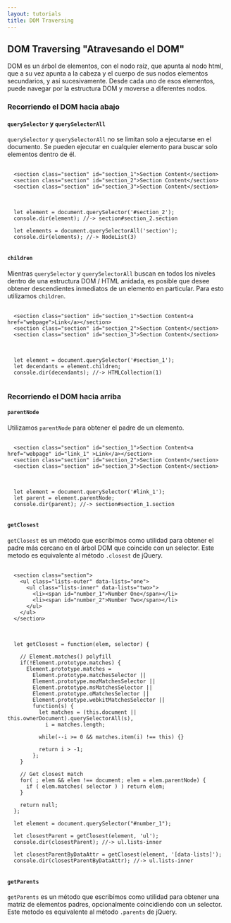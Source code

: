 ```yaml
---
layout: tutorials
title: DOM Traversing 
---
```


<h2 class="tutorials-content__sub-title">DOM Traversing "Atravesando el DOM"</h2>

<p class="tutorials-content__text">DOM es un árbol de elementos, con el nodo raíz, que apunta al nodo html, que a su vez apunta a la cabeza y el cuerpo de sus nodos elementos secundarios, y así sucesivamente. Desde cada uno de esos elementos, puede navegar por la estructura DOM y moverse a diferentes nodos.</p>

<h3 class="tutorials-content__sub-title">Recorriendo el DOM hacia abajo</h3>

<h4 class="tutorials-content__sub-title"><code class="tutorials__code">querySelector</code> y <code class="tutorials__code">querySelectorAll</code></h4>

<p class="tutorials-content__text"><code class="tutorials__code">querySelector</code> y <code class="tutorials__code">querySelectorAll</code> no se limitan solo a ejecutarse en el documento. Se pueden ejecutar en cualquier elemento para buscar solo elementos dentro de él.</p>

<pre>
  <code class="language-html">
  &#60;section class="section" id="section_1"&#62;Section Content&#60;/section&#62;
  &#60;section class="section" id="section_2"&#62;Section Content&#60;/section&#62;
  &#60;section class="section" id="section_3"&#62;Section Content&#60;/section&#62;
  </code>
</pre>

<pre>
  <code class="language-javascript">
  let element = document.querySelector('#section_2');
  console.dir(element); //-> section#section_2.section

  let elements = document.querySelectorAll('section');
  console.dir(elements); //-> NodeList(3)
  </code>
</pre>

<h4 class="tutorials-content__sub-title"><code class="tutorials__code">children</code></h4>

<p class="tutorials-content__text">Mientras <code class="tutorials__code">querySelector</code> y <code class="tutorials__code">querySelectorAll</code> buscan en todos los niveles dentro de una estructura DOM / HTML anidada, es posible que desee obtener descendientes inmediatos de un elemento en particular. Para esto utilizamos <code class="tutorials__code">children</code>.</p>

<pre>
  <code class="language-html">
  &#60;section class="section" id="section_1"&#62;Section Content&#60;a href="webpage"&#62;Link&#60;/a&#62;&#60;/section&#62;
  &#60;section class="section" id="section_2"&#62;Section Content&#60;/section&#62;
  &#60;section class="section" id="section_3"&#62;Section Content&#60;/section&#62;
  </code>
</pre>

<pre>
  <code class="language-javascript">
  let element = document.querySelector('#section_1');
  let decendants = element.children;
  console.dir(decendants); //-> HTMLCollection(1)
  </code>
</pre>

<h3 class="tutorials-content__sub-title">Recorriendo el DOM hacia arriba</h3>

<h4 class="tutorials-content__sub-title"><code class="tutorials__code">parentNode</code></h4>

<p class="tutorials-content__text">Utilizamos <code class="tutorials__code">parentNode</code> para obtener el padre de un elemento.</p>

<pre>
  <code class="language-html">
  &#60;section class="section" id="section_1"&#62;Section Content&#60;a href="webpage" id="link_1" &#62;Link&#60;/a&#62;&#60;/section&#62;
  &#60;section class="section" id="section_2"&#62;Section Content&#60;/section&#62;
  &#60;section class="section" id="section_3"&#62;Section Content&#60;/section&#62;
  </code>
</pre>

<pre>
  <code class="language-javascript">
  let element = document.querySelector('#link_1');
  let parent = element.parentNode;
  console.dir(parent); //-> section#section_1.section
  </code>
</pre>

<h4 class="tutorials-content__sub-title"><code class="tutorials__code">getClosest</code></h4>

<p class="tutorials-content__text"><code class="tutorials__code">getClosest</code> es un método que escribímos como utilidad para obtener el padre más cercano en el árbol DOM que coincide con un selector. Este metodo es equivalente al método <code class="tutorials__code">.closest</code> de jQuery.</p>

<pre>
  <code class="language-html">
  &#60;section class="section"&#62;
    &#60;ul class="lists-outer" data-lists="one"&#62;
      &#60;ul class="lists-inner" data-lists="two&#62;"&#62;
        &#60;li&#62;&#60;span id="number_1"&#62;Number One&#60;/span&#62;&#60;/li&#62;
        &#60;li&#62;&#60;span id="number_2"&#62;Number Two&#60;/span&#62;&#60;/li&#62;
      &#60;/ul&#62;
    &#60;/ul&#62;
  &#60;/section&#62;
  </code>
</pre>

<pre>
  <code class="language-javascript">
  let getClosest = function(elem, selector) {

    // Element.matches() polyfill
    if(!Element.prototype.matches) {
      Element.prototype.matches =
        Element.prototype.matchesSelector ||
        Element.prototype.mozMatchesSelector ||
        Element.prototype.msMatchesSelector ||
        Element.prototype.oMatchesSelector ||
        Element.prototype.webkitMatchesSelector ||
        function(s) {
          let matches = (this.document || this.ownerDocument).querySelectorAll(s),
            i = matches.length;

          while(--i >= 0 && matches.item(i) !== this) {}

          return i > -1;
        };
    }

    // Get closest match
    for( ; elem && elem !== document; elem = elem.parentNode) {
      if ( elem.matches( selector ) ) return elem;
    }

    return null;
  };

  let element = document.querySelector("#number_1");

  let closestParent = getClosest(element, 'ul');
  console.dir(closestParent); //-> ul.lists-inner

  let closestParentByDataAttr = getClosest(element, '[data-lists]');
  console.dir(closestParentByDataAttr); //-> ul.lists-inner
  </code>
</pre>

<h4 class="tutorials-content__sub-title"><code class="tutorials__code">getParents</code></h4>

<p class="tutorials-content__text"><code class="tutorials__code">getParents</code> es un método que escribímos como utilidad para obtener una matriz de elementos padres, opcionalmente coincidiendo con un selector. Este metodo es equivalente al método <code class="tutorials__code">.parents</code> de jQuery.</p>


